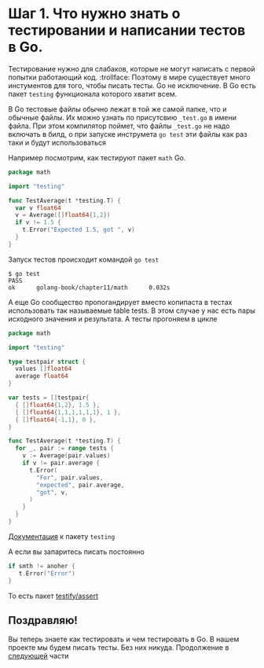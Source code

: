 # Шаг 1. Что нужно знать о тестировании и написании тестов в Go.

Тестирование нужно для слабаков, которые не могут написать с первой попытки работающий код. :trollface:
Поэтому в мире существует много инстументов для того, чтобы писать тесты. Go не исключение. В Go есть пакет `testing` функционала которого хватит всем.

В Go тестовые файлы обычно лежат в той же самой папке, что и обычные файлы. Их можно узнать по присутсвию `_test.go`  в имени файла. При этом компилятор поймет, что файлы `_test.go` не надо включать в билд, о при запуске инструмета `go test` эти файлы как раз таки и будут использоваться

Например посмотрим, как тестируют пакет `math` Go.

```Go
package math

import "testing"

func TestAverage(t *testing.T) {
  var v float64
  v = Average([]float64{1,2})
  if v != 1.5 {
    t.Error("Expected 1.5, got ", v)
  }
}
```

Запуск тестов происходит командой `go test`

```
$ go test
PASS
ok      golang-book/chapter11/math      0.032s
```

А еще Go сообщество пропогандирует вместо копипаста в тестах использовать так называемые table tests. В этом случае у нас есть пары исходного значения и результата. А тесты прогоняем в цикле

```Go
package math

import "testing"

type testpair struct {
  values []float64
  average float64
}

var tests = []testpair{
  { []float64{1,2}, 1.5 },
  { []float64{1,1,1,1,1,1}, 1 },
  { []float64{-1,1}, 0 },
}

func TestAverage(t *testing.T) {
  for _, pair := range tests {
    v := Average(pair.values)
    if v != pair.average {
      t.Error(
        "For", pair.values,
        "expected", pair.average,
        "got", v,
      )
    }
  }
}
```
[Документация](http://godoc.org/testing) к пакету `testing`

А если вы запаритесь писать постоянно 
```Go
if smth != anoher {
   t.Error("Error")
}
```
То есть пакет [testify/assert](https://godoc.org/github.com/stretchr/testify/assert)


## Поздравляю!

Вы теперь знаете как тестировать и чем тестировать в Go. В нашем проекте мы будем писать тесты. Без них никуда. Продолжение в [следующей](../step02/README.md) части
